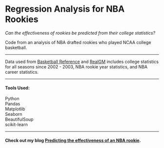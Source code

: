 # Regression Analysis for NBA Rookies
*Can the effectiveness of rookies be predicted from their college statistics?*

Code from an analysis of NBA drafted rookies who played NCAA college basketball. 

***
Data used from [Basketball Reference](https://www.basketball-reference.com/) and [RealGM](https://basketball.realgm.com/) includes college statistics for all seasons since 2002 - 2003, NBA rookie year statistics, and NBA career statistics.

***
#### Tools Used:  
Python  
Pandas  
Matplotlib  
Seaborn  
BeautifulSoup  
scikit-learn    

***

#### Check out my blog [Predicting the effectiveness of an NBA rookie](https://kennythedatascientist.weebly.com/blog/week-2-project-luther).
